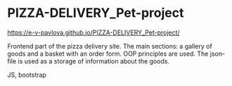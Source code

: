 # PIZZA-DELIVERY_Pet-project

https://e-v-pavlova.github.io/PIZZA-DELIVERY_Pet-project/

Frontend part of the pizza delivery site. 
The main sections: a gallery of goods and a basket with an order form. 
OOP principles are used. 
The json-file is used as a storage of information about the goods. 

JS, bootstrap
